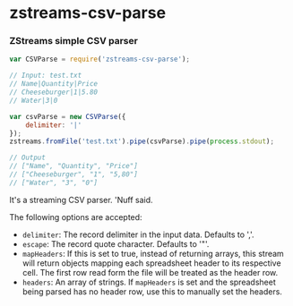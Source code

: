 # zstreams-csv-parse
### ZStreams simple CSV parser

```javascript
var CSVParse = require('zstreams-csv-parse');

// Input: test.txt
// Name|Quantity|Price
// Cheeseburger|1|5.80
// Water|3|0

var csvParse = new CSVParse({
	delimiter: '|'
});
zstreams.fromFile('test.txt').pipe(csvParse).pipe(process.stdout);

// Output
// ["Name", "Quantity", "Price"]
// ["Cheeseburger", "1", "5,80"]
// ["Water", "3", "0"]
```

It's a streaming CSV parser. 'Nuff said.

The following options are accepted:
* `delimiter`: The record delimiter in the input data. Defaults to ','.
* `escape`: The record quote character. Defaults to '"'.
* `mapHeaders`: If this is set to true, instead of returning arrays, this stream will return objects
     mapping each spreadsheet header to its respective cell. The first row read form the file will be
     treated as the header row.
* `headers`: An array of strings. If `mapHeaders` is set and the spreadsheet being parsed has no header
     row, use this to manually set the headers.
